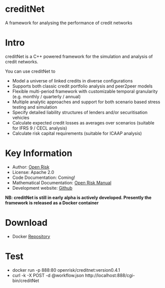 # creditNet
A framework for analysing the performance of credit networks

Intro
=========================
creditNet is a C++ powered framework for the simulation and analysis of credit networks. 

You can use creditNet to

- Model a universe of linked credits in diverse configurations
- Supports both classic credit portfolio analysis and peer2peer models
- Flexible multi-period framework with customizable temporal granularity (e.g. monthly / quarterly / annual)
- Multiple analytic approaches and support for both scenario based stress testing and simulation
- Specify detailed liability structures of lenders and/or securitisation vehicles 
- Calculate expected credit losses as averages over scenarios (suitable for IFRS 9 / CECL analysis)
- Calculate risk capital requirements (suitable for ICAAP analysis)

Key Information
================

* Author: [Open Risk](http://www.openriskmanagement.com)
* License: Apache 2.0
* Code Documentation: Coming!
* Mathematical Documentation: [Open Risk Manual](https://www.openriskmanual.org/wiki/Category:Credit_Network)
* Development website: [Github](https://github.com/open-risk/creditNet)

**NB: creditNet is still in early alpha is actively developed. Presently the framework is released as a Docker container**

Download
==========

* Docker [Repository](https://hub.docker.com/u/openrisk)


Test
======

* docker run -p 888:80 openrisk/creditnet:version0.4.1
* curl -k  -X POST -d @workflow.json http://localhost:888/cgi-bin/creditNet
